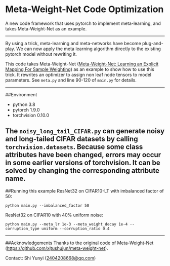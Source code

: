 # Meta-Weight-Net Code Optimization
A new code framework that uses pytorch to implement meta-learning, and takes Meta-Weight-Net as an example.

---

By using a trick, meta-learning and meta-networks have become plug-and-play. We can now apply the meta learning
algorithm directly to the existing pytorch model without rewriting it. 

This code takes Meta-Weight-Net ([Meta-Weight-Net: Learning an Explicit Mapping For Sample Weighting](https://arxiv.org/abs/1902.07379))
as an example to show how to use this trick. It rewrites an optimizer to assign non leaf node tensors to model parameters.
See `meta.py` and line 90-120 of `main.py` for details.

---
##Environment
- python 3.8
- pytorch 1.9.0
- torchvision 0.10.0

The `noisy_long_tail_CIFAR.py` can generate noisy and long-tailed CIFAR datasets by calling `torchvision.datasets`. Because 
some class attributes have been changed, errors may occur in some earlier versions of torchvision. It can be solved by
changing the corresponding attribute name.
---
##Running this example
ResNet32 on CIFAR10-LT with imbalanced factor of 50:
```
python main.py --imbalanced_factor 50
```
ResNet32 on CIFAR10 with 40% uniform noise:
```
python main.py --meta_lr 1e-3 --meta_weight_decay 1e-4 --corruption_type uniform --corruption_ratio 0.4
```
---
##Acknowledgements
Thanks to the original code of Meta-Weight-Net (https://github.com/xjtushujun/meta-weight-net).

Contact: Shi Yunyi (2404208668@qq.com)

